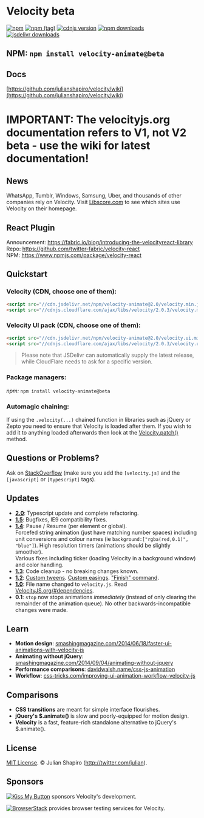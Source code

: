 ﻿# Velocity beta

[![npm](https://img.shields.io/npm/v/velocity-animate.svg)](https://www.npmjs.com/package/velocity-animate) [![npm (tag)](https://img.shields.io/npm/v/velocity-animate/beta.svg)](https://www.npmjs.com/package/velocity-animate) [![cdnjs version](https://img.shields.io/cdnjs/v/velocity.svg)](https://cdnjs.com/libraries/velocity) [![npm downloads](https://img.shields.io/npm/dm/velocity-animate.svg)](https://www.npmjs.com/package/velocity-animate) [![jsdelivr downloads](https://data.jsdelivr.com/v1/package/npm/velocity-animate/badge)](https://www.jsdelivr.com/package/npm/velocity-animate)

## NPM: `npm install velocity-animate@beta`

## Docs
[https://github.com/julianshapiro/velocity/wiki](https://github.com/julianshapiro/velocity/wiki)

# IMPORTANT: The velocityjs.org documentation refers to V1, not V2 beta - use the wiki for latest documentation!

## News
WhatsApp, Tumblr, Windows, Samsung, Uber, and thousands of other companies rely on Velocity. Visit [Libscore.com](http://libscore.com/#$.Velocity) to see which sites use Velocity on their homepage.

## React Plugin
Announcement: https://fabric.io/blog/introducing-the-velocityreact-library<br>
Repo: https://github.com/twitter-fabric/velocity-react<br>
NPM: https://www.npmjs.com/package/velocity-react

## Quickstart
### Velocity (CDN, choose one of them):
```html
<script src="//cdn.jsdelivr.net/npm/velocity-animate@2.0/velocity.min.js"></script>
<script src="//cdnjs.cloudflare.com/ajax/libs/velocity/2.0.3/velocity.min.js"></script>
```

### Velocity UI pack (CDN, choose one of them): 
```html
<script src="//cdn.jsdelivr.net/npm/velocity-animate@2.0/velocity.ui.min.js"></script>
<script src="//cdnjs.cloudflare.com/ajax/libs/velocity/2.0.3/velocity.ui.min.js"></script>
```

> Please note that JSDelivr can automatically supply the latest release, while CloudFlare needs to ask for a specific version.

### Package managers:
_npm:_ `npm install velocity-animate@beta`

### Automagic chaining:

If using the `.velocity(...)` chained function in libraries such as jQuery or Zepto you need to ensure that Velocity is loaded after them. If you wish to add it to anything loaded afterwards then look at the [Velocity.patch()](https://github.com/julianshapiro/velocity/wiki/Advanced---Patch) method.

## Questions or Problems?
Ask on [StackOverflow](http://stackoverflow.com/tags/velocity.js) (make sure you add the `[velocity.js]` and the `[javascript]` or `[typescript]` tags).

## Updates
- **[2.0](https://github.com/julianshapiro/velocity/compare/1.5.0...2.0.0)**: Typescript update and complete refactoring.
- **[1.5](https://github.com/julianshapiro/velocity/compare/1.4.0...1.5.0)**: Bugfixes, IE9 compatibility fixes.
- **[1.4](https://github.com/julianshapiro/velocity/compare/1.3.0...1.4.0)**: Pause / Resume (per element or global).<br>
Forcefed string animation (just have matching number spaces) including unit conversions and colour names (ie `background:["rgba(red,0.1)", "blue"]`).
High resolution timers (animations should be slightly smoother).<br>
Various fixes including ticker (loading Velocity in a background window) and color handling.
- **[1.3](https://github.com/julianshapiro/velocity/compare/1.2.0...1.3.0)**: Code cleanup - no breaking changes known.
- **[1.2](https://github.com/julianshapiro/velocity/compare/1.1.0...1.2.0)**: [Custom tweens](http://VelocityJS.org/#progress). [Custom easings](http://VelocityJS.org/#easing). ["Finish" command](http://VelocityJS.org/#finish).
- **[1.0](https://github.com/julianshapiro/velocity/compare/0.1.0...1.0.0)**: File name changed to `velocity.js`. Read [VelocityJS.org/#dependencies](http://VelocityJS.org/#dependencies).
- **0.1**: `stop` now stops animations *immediately* (instead of only clearing the remainder of the animation queue). No other backwards-incompatible changes were made.

## Learn
- **Motion design**: [smashingmagazine.com/2014/06/18/faster-ui-animations-with-velocity-js](http://smashingmagazine.com/2014/06/18/faster-ui-animations-with-velocity-js)
- **Animating without jQuery**: [smashingmagazine.com/2014/09/04/animating-without-jquery](http://www.smashingmagazine.com/2014/09/04/animating-without-jquery/)
- **Performance comparisons**: [davidwalsh.name/css-js-animation](http://davidwalsh.name/css-js-animation)
- **Workflow**: [css-tricks.com/improving-ui-animation-workflow-velocity-js](http://css-tricks.com/improving-ui-animation-workflow-velocity-js)

## Comparisons
- **CSS transitions** are meant for simple interface flourishes.
- **jQuery's $.animate()** is slow and poorly-equipped for motion design.
- **Velocity** is a fast, feature-rich standalone alternative to jQuery's $.animate().

## License
[MIT License](LICENSE.md). © Julian Shapiro (http://twitter.com/julian).

## Sponsors

[![Kiss My Button](https://presskit.kissmybutton.gr/logos/kissmybutton-logo-small.png)](https://kissmybutton.gr)  sponsors Velocity's development.

[![BrowserStack](https://raw.githubusercontent.com/julianshapiro/velocity/master/.github/browserstack-logo-182x96.png)](https://browserstack.com/)  provides browser testing services for Velocity.
